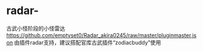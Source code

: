 # radar-
古武小怪阶段的小怪雷达
https://github.com/emptyset0/Radar_akira0245/raw/master/pluginmaster.json
由插件radar支持，建议搭配官库古武插件“zodiacbuddy”使用
